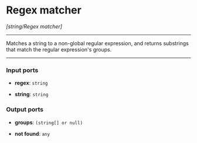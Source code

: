 # Regex matcher

_[string/Regex matcher]_

---

Matches a string to a non-global regular expression, and returns substrings that match the regular expression's groups.  

---

### Input ports

* __regex__: ` string `


* __string__: ` string `

### Output ports

* __groups__: ` (string[] or null) `


* __not found__: ` any `


